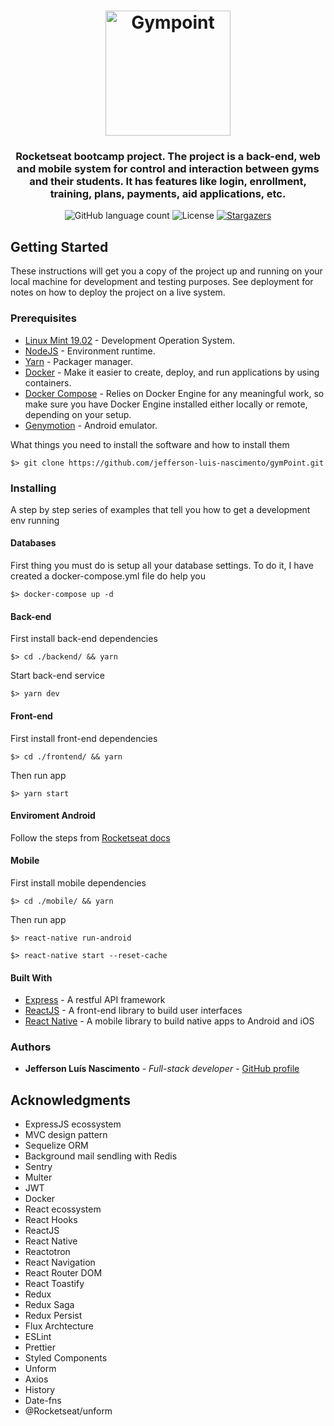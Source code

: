 <h1 align="center">
  <img alt="Gympoint" title="Gympoint" src=".github/gympoint-logo.png" width="200px" />
</h1>

<h3 align="center">
  Rocketseat bootcamp project. The project is a back-end, web and mobile system for control and interaction between gyms and their students. It has features like login, enrollment, training, plans, payments, aid applications, etc.
</h3>

<p align="center">
  <img alt="GitHub language count" src="https://img.shields.io/github/languages/count/jopcmelo/gostack-gympoint?color=%2304D361">

  <img alt="License" src="https://img.shields.io/badge/license-MIT-%2304D361">

  <a href="https://github.com/jopcmelo/gostack-gympoint/stargazers">
    <img alt="Stargazers" src="https://img.shields.io/github/stars/jopcmelo/gostack-gympoint?style=social">
  </a>
</p>

## Getting Started

These instructions will get you a copy of the project up and running on your local machine for development and testing purposes. See deployment for notes on how to deploy the project on a live system.

### Prerequisites
- [Linux Mint 19.02](https://linuxmint.com/release.php?id=35) - Development Operation System.
- [NodeJS](https://nodejs.org/en/) - Environment runtime.
- [Yarn](https://yarnpkg.com/en/docs/install) - Packager manager.
- [Docker](https://docs.docker.com/install/) - Make it easier to create, deploy, and run applications by using containers.
- [Docker Compose](https://docs.docker.com/compose/install/) - Relies on Docker Engine for any meaningful work, so make sure you have Docker Engine installed either locally or remote, depending on your setup.
- [Genymotion](https://www.genymotion.com/fun-zone/) - Android emulator.

What things you need to install the software and how to install them

```
$> git clone https://github.com/jefferson-luis-nascimento/gymPoint.git
```

### Installing

A step by step series of examples that tell you how to get a development env running

#### Databases
First thing you must do is setup all your database settings. To do it, I have created a docker-compose.yml file do help you
```
$> docker-compose up -d
```

#### Back-end
First install back-end dependencies
```
$> cd ./backend/ && yarn
```
Start back-end service
```
$> yarn dev 
```

#### Front-end
First install front-end dependencies
```
$> cd ./frontend/ && yarn
```
Then run app
```
$> yarn start
```

#### Enviroment Android
Follow the steps from [Rocketseat docs](https://docs.rocketseat.dev/ambiente-react-native/introducao)

#### Mobile
First install mobile dependencies
```
$> cd ./mobile/ && yarn
```
Then run app
```
$> react-native run-android
```
```
$> react-native start --reset-cache
```

#### Built With

* [Express](http://www.dropwizard.io/1.0.2/docs/) - A restful API framework
* [ReactJS](https://pt-br.reactjs.org/) - A front-end library to build user interfaces
* [React Native](https://facebook.github.io/react-native/) - A mobile library to build native apps to Android and iOS

### Authors

* **Jefferson Luís Nascimento** - *Full-stack developer* - [GitHub profile](https://github.com/jefferson-luis-nascimento)

## Acknowledgments

* ExpressJS ecossystem
* MVC design pattern
* Sequelize ORM
* Background mail sendling with Redis
* Sentry
* Multer
* JWT
* Docker
* React ecossystem
* React Hooks
* ReactJS
* React Native
* Reactotron
* React Navigation
* React Router DOM
* React Toastify
* Redux
* Redux Saga
* Redux Persist
* Flux Archtecture
* ESLint
* Prettier
* Styled Components
* Unform
* Axios
* History
* Date-fns
* @Rocketseat/unform